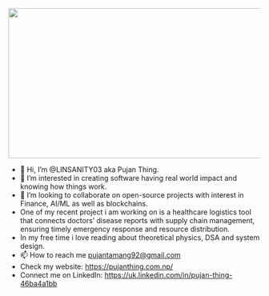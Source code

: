 <div align="center">
  <img src="https://i.imgur.com/GN7rRxC.gif" width="600" height="300"/>
</div>

- 👋 Hi, I’m @LINSANITY03 aka Pujan Thing.
- 👀 I’m interested in creating software having real world impact and knowing how things work.
- 💞️ I’m looking to collaborate on open-source projects with interest in Finance, AI/ML as well as blockchains.
- One of my recent project i am working on is a healthcare logistics tool that connects doctors’ disease reports with supply chain management, ensuring timely emergency response and resource distribution.
- In my free time i love reading about theoretical physics, DSA and system design.
- 📫 How to reach me pujantamang92@gmail.com
- Check my website: https://pujanthing.com.np/
- Connect me on LinkedIn: https://uk.linkedin.com/in/pujan-thing-46ba4a1bb

<!---
LINSANITY03/LINSANITY03 is a ✨ special ✨ repository because its `README.md` (this file) appears on your GitHub profile.
You can click the Preview link to take a look at your changes.
--->
